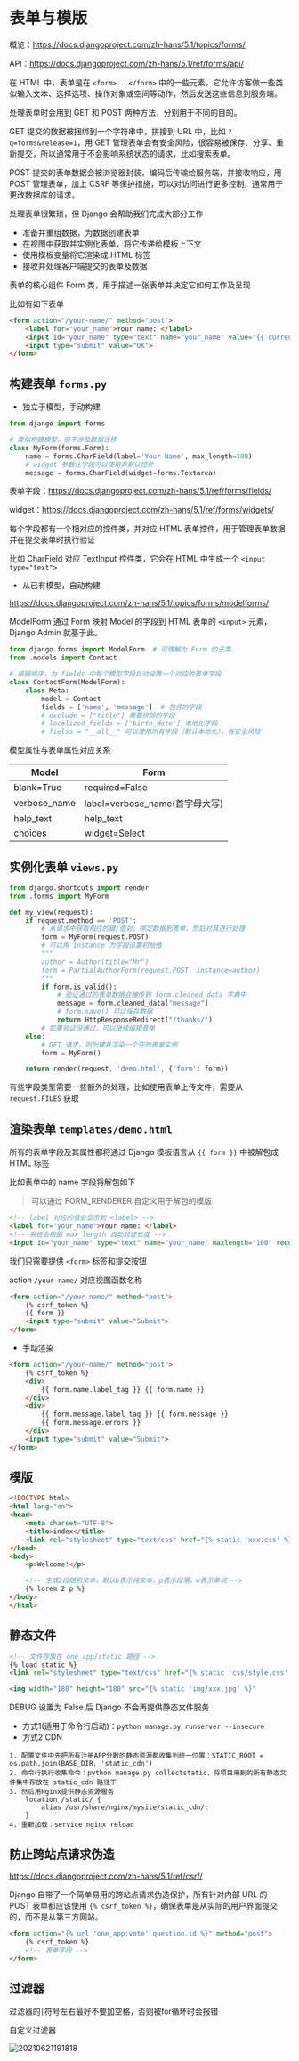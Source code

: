 # 表单与模版

概览：<https://docs.djangoproject.com/zh-hans/5.1/topics/forms/>

API：<https://docs.djangoproject.com/zh-hans/5.1/ref/forms/api/>

在 HTML 中，表单是在 `<form>...</form>` 中的一些元素，它允许访客做一些类似输入文本、选择选项、操作对象或空间等动作，然后发送这些信息到服务端。

处理表单时会用到 GET 和 POST 两种方法，分别用于不同的目的。

GET 提交的数据被捆绑到一个字符串中，拼接到 URL 中，比如 `?q=forms&release=1`，用 GET 管理表单会有安全风险，很容易被保存、分享、重新提交，所以通常用于不会影响系统状态的请求，比如搜索表单。

POST 提交的表单数据会被浏览器封装，编码后传输给服务端，并接收响应，用 POST 管理表单，加上 CSRF 等保护措施，可以对访问进行更多控制，通常用于更改数据库的请求。

处理表单很繁琐，但 Django 会帮助我们完成大部分工作

- 准备并重组数据，为数据创建表单
- 在视图中获取并实例化表单，将它传递给模板上下文
- 使用模板变量将它渲染成 HTML 标签
- 接收并处理客户端提交的表单及数据

表单的核心组件 Form 类，用于描述一张表单并决定它如何工作及呈现

比如有如下表单

```html
<form action="/your-name/" method="post">
    <label for="your_name">Your name: </label>
    <input id="your_name" type="text" name="your_name" value="{{ current_name }}">
    <input type="submit" value="OK">
</form>
```

## 构建表单 `forms.py`

- 独立于模型，手动构建

```python
from django import forms

# 类似构建模型，但不涉及数据迁移
class MyForm(forms.Form):
    name = forms.CharField(label='Your Name', max_length=100)
    # widget 参数让字段可以使用非默认控件
    message = forms.CharField(widget=forms.Textarea)
```

表单字段：<https://docs.djangoproject.com/zh-hans/5.1/ref/forms/fields/>

widget：<https://docs.djangoproject.com/zh-hans/5.1/ref/forms/widgets/>

每个字段都有一个相对应的控件类，并对应 HTML 表单控件，用于管理表单数据并在提交表单时执行验证

比如 CharField 对应 TextInput 控件类，它会在 HTML 中生成一个 `<input type="text">`

- 从已有模型，自动构建

<https://docs.djangoproject.com/zh-hans/5.1/topics/forms/modelforms/>

ModelForm 通过 Form 映射 Model 的字段到 HTML 表单的 `<input>` 元素，Django  Admin 就基于此。

```python
from django.forms import ModelForm  # 可理解为 Form 的子类
from .models import Contact

# 根据顺序，为 fields 中每个模型字段自动设置一个对应的表单字段
class ContactForm(ModelForm):
    class Meta:
        model = Contact
        fields = ['name', 'message']  # 包含的字段
        # exclude = ["title"] 需要排除的字段
        # localized_fields = ['birth_date'] 本地化字段
        # fielss = "__all__" 可以使用所有字段（默认本地化），有安全风险
```

模型属性与表单属性对应关系

Model|Form
--|--
blank=True|required=False
verbose_name|label=verbose_name(首字母大写)
help_text|help_text
choices|widget=Select

## 实例化表单 `views.py`

```python
from django.shortcuts import render
from .forms import MyForm

def my_view(request):
    if request.method == 'POST':
        # 从请求中获取相应的键/值对，绑定数据到表单，然后对其进行处理
        form = MyForm(request.POST)
        # 可以用 instance 为字段设置初始值
        """
        author = Author(title="Mr")
        form = PartialAuthorForm(request.POST, instance=author)
        """
        if form.is_valid():
            # 验证通过的表单数据会被传到 form.cleaned_data 字典中
            message = form.cleaned_data["message"]
            # form.save() 可以保存数据
            return HttpResponseRedirect("/thanks/")
        # 如果验证没通过，可以继续编辑表单
    else:
        # GET 请求，则创建并渲染一个空的表单实例
        form = MyForm()

    return render(request, 'demo.html', {'form': form})
```

有些字段类型需要一些额外的处理，比如使用表单上传文件，需要从 `request.FILES` 获取

## 渲染表单 `templates/demo.html`

所有的表单字段及其属性都将通过 Django 模板语言从 `{{ form }}` 中被解包成 HTML 标签

比如表单中的 name 字段将解包如下

> 可以通过 FORM_RENDERER 自定义用于解包的模版

```html
<!-- label 对应的值会显示到 <label> -->
<label for="your_name">Your name: </label>
<!-- 系统会根据 max_length 自动验证长度 -->
<input id="your_name" type="text" name="your_name" maxlength="100" required>
```

我们只需要提供 `<form>` 标签和提交按钮

action `/your-name/` 对应视图函数名称

```html
<form action="/your-name/" method="post">
    {% csrf_token %}
    {{ form }}
    <input type="submit" value="Submit">
</form>
```

- 手动渲染

```html
<form action="/your-name/" method="post">
    {% csrf_token %}
    <div>
        {{ form.name.label_tag }} {{ form.name }}
    </div>
    <div>
        {{ form.message.label_tag }} {{ form.message }}
        {{ form.message.errors }}
    </div>
    <input type="submit" value="Submit">
</form>
```

## 模版

```html
<!DOCTYPE html>
<html lang="en">
<head>
    <meta charset="UTF-8">
    <title>index</title>
    <link rel="stylesheet" type="text/css" href="{% static 'xxx.css' %}"> 
</head>
<body>
    <p>Welcome!</p>

    <!-- 生成2段随机文本，默认b表示纯文本，p表示段落，w表示单词 -->
    {% lorem 2 p %}
</body>
</html>
```

## 静态文件

```html
<!-- 文件存放在 one_app/static 路径 -->
{% load static %}
<link rel="stylesheet" type="text/css" href="{% static 'css/style.css' %}">

<img width="180" height="180" src="{% static 'img/xxx.jpg' %}"
```

DEBUG 设置为 False 后 Django 不会再提供静态文件服务

- 方式1(适用于命令行启动)：`python manage.py runserver --insecure`
- 方式2 CDN

```text
1. 配置文件中先把所有注册APP分散的静态资源都收集到统一位置：STATIC_ROOT = os.path.join(BASE_DIR, 'static_cdn')
2. 命令行执行收集命令：python manage.py collectstatic，将项目用到的所有静态文件集中存放在 static_cdn 路径下
3. 然后用Nginx提供静态资源服务
    location /static/ {
        alias /usr/share/nginx/mysite/static_cdn/;
    }
4. 重新加载：service nginx reload
```

## 防止跨站点请求伪造

<https://docs.djangoproject.com/zh-hans/5.1/ref/csrf/>

Django 自带了一个简单易用的跨站点请求伪造保护，所有针对内部 URL 的 POST 表单都应该使用 `{% csrf_token %}`，确保表单是从实际的用户界面提交的，而不是从第三方网站。

```html
<form action="{% url 'one_app:vote' question.id %}" method="post">
    {% csrf_token %}
    <!-- 表单字段 -->
</form>
```

## 过滤器

过滤器的`|`符号左右最好不要加空格，否则被for循环时会报错

自定义过滤器

![20210621191818](http://image.zuoright.com/20210621191818.png)
